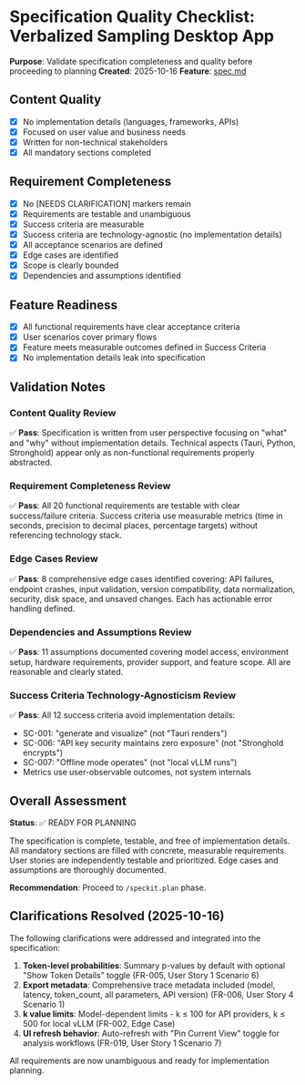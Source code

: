 # Specification Quality Checklist: Verbalized Sampling Desktop App

**Purpose**: Validate specification completeness and quality before proceeding to planning
**Created**: 2025-10-16
**Feature**: [spec.md](../spec.md)

## Content Quality

- [x] No implementation details (languages, frameworks, APIs)
- [x] Focused on user value and business needs
- [x] Written for non-technical stakeholders
- [x] All mandatory sections completed

## Requirement Completeness

- [x] No [NEEDS CLARIFICATION] markers remain
- [x] Requirements are testable and unambiguous
- [x] Success criteria are measurable
- [x] Success criteria are technology-agnostic (no implementation details)
- [x] All acceptance scenarios are defined
- [x] Edge cases are identified
- [x] Scope is clearly bounded
- [x] Dependencies and assumptions identified

## Feature Readiness

- [x] All functional requirements have clear acceptance criteria
- [x] User scenarios cover primary flows
- [x] Feature meets measurable outcomes defined in Success Criteria
- [x] No implementation details leak into specification

## Validation Notes

### Content Quality Review
✅ **Pass**: Specification is written from user perspective focusing on "what" and "why" without implementation details. Technical aspects (Tauri, Python, Stronghold) appear only as non-functional requirements properly abstracted.

### Requirement Completeness Review
✅ **Pass**: All 20 functional requirements are testable with clear success/failure criteria. Success criteria use measurable metrics (time in seconds, precision to decimal places, percentage targets) without referencing technology stack.

### Edge Cases Review
✅ **Pass**: 8 comprehensive edge cases identified covering: API failures, endpoint crashes, input validation, version compatibility, data normalization, security, disk space, and unsaved changes. Each has actionable error handling defined.

### Dependencies and Assumptions Review
✅ **Pass**: 11 assumptions documented covering model access, environment setup, hardware requirements, provider support, and feature scope. All are reasonable and clearly stated.

### Success Criteria Technology-Agnosticism Review
✅ **Pass**: All 12 success criteria avoid implementation details:
- SC-001: "generate and visualize" (not "Tauri renders")
- SC-006: "API key security maintains zero exposure" (not "Stronghold encrypts")
- SC-007: "Offline mode operates" (not "local vLLM runs")
- Metrics use user-observable outcomes, not system internals

## Overall Assessment

**Status**: ✅ READY FOR PLANNING

The specification is complete, testable, and free of implementation details. All mandatory sections are filled with concrete, measurable requirements. User stories are independently testable and prioritized. Edge cases and assumptions are thoroughly documented.

**Recommendation**: Proceed to `/speckit.plan` phase.

## Clarifications Resolved (2025-10-16)

The following clarifications were addressed and integrated into the specification:

1. **Token-level probabilities**: Summary p-values by default with optional "Show Token Details" toggle (FR-005, User Story 1 Scenario 6)
2. **Export metadata**: Comprehensive trace metadata included (model, latency, token_count, all parameters, API version) (FR-006, User Story 4 Scenario 1)
3. **k value limits**: Model-dependent limits - k ≤ 100 for API providers, k ≤ 500 for local vLLM (FR-002, Edge Case)
4. **UI refresh behavior**: Auto-refresh with "Pin Current View" toggle for analysis workflows (FR-019, User Story 1 Scenario 7)

All requirements are now unambiguous and ready for implementation planning.
